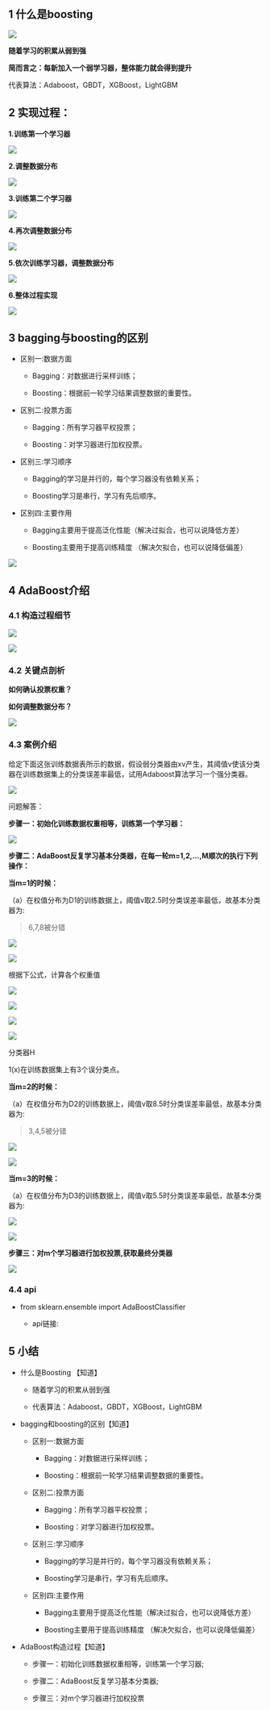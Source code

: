 ## 1 什么是boosting

![](https://gitee.com/hxc8/images1/raw/master/img/202407172140406.jpg)

**随着学习的积累从弱到强**

**简而言之：每新加入一个弱学习器，整体能力就会得到提升**

代表算法：Adaboost，GBDT，XGBoost，LightGBM

## 2 实现过程：

**1.训练第一个学习器**

![](images/WEBRESOURCE273d031913ffdb4bb0feffe0f923e4b3截图.png)

**2.调整数据分布**

![](https://gitee.com/hxc8/images1/raw/master/img/202407172140815.jpg)

**3.训练第二个学习器**

![](https://gitee.com/hxc8/images1/raw/master/img/202407172140953.jpg)

**4.再次调整数据分布**

![](https://gitee.com/hxc8/images1/raw/master/img/202407172140939.jpg)

**5.依次训练学习器，调整数据分布**

![](https://gitee.com/hxc8/images1/raw/master/img/202407172140966.jpg)

**6.整体过程实现**

![](https://gitee.com/hxc8/images1/raw/master/img/202407172140014.jpg)

## 3 bagging与boosting的区别

- 区别一:数据方面

	- Bagging：对数据进行采样训练；

	- Boosting：根据前一轮学习结果调整数据的重要性。

- 区别二:投票方面

	- Bagging：所有学习器平权投票；

	- Boosting：对学习器进行加权投票。

- 区别三:学习顺序

	- Bagging的学习是并行的，每个学习器没有依赖关系；

	- Boosting学习是串行，学习有先后顺序。

- 区别四:主要作用

	- Bagging主要用于提高泛化性能（解决过拟合，也可以说降低方差）

	- Boosting主要用于提高训练精度 （解决欠拟合，也可以说降低偏差）

![](https://gitee.com/hxc8/images1/raw/master/img/202407172140858.jpg)

## 4 AdaBoost介绍

### 4.1 构造过程细节

![](https://gitee.com/hxc8/images1/raw/master/img/202407172141041.jpg)

![](https://gitee.com/hxc8/images1/raw/master/img/202407172141895.jpg)

### 4.2 关键点剖析

**如何确认投票权重？**

**如何调整数据分布？**

![](https://gitee.com/hxc8/images1/raw/master/img/202407172141031.jpg)

### 4.3 案例介绍

给定下面这张训练数据表所示的数据，假设弱分类器由xv产生，其阈值v使该分类器在训练数据集上的分类误差率最低，试用Adaboost算法学习一个强分类器。

![](https://gitee.com/hxc8/images1/raw/master/img/202407172141219.jpg)

问题解答：

**步骤一：初始化训练数据权重相等，训练第一个学习器：**

![](https://gitee.com/hxc8/images1/raw/master/img/202407172141075.jpg)

**步骤二：AdaBoost反复学习基本分类器，在每一轮m=1,2,...,M顺次的执行下列操作：**

**当m=1的时候：**

（a）在权值分布为D1的训练数据上，阈值v取2.5时分类误差率最低，故基本分类器为:

> 6,7,8被分错


![](https://gitee.com/hxc8/images1/raw/master/img/202407172141722.jpg)

![](https://gitee.com/hxc8/images1/raw/master/img/202407172141514.jpg)

根据下公式，计算各个权重值

![](https://gitee.com/hxc8/images1/raw/master/img/202407172141380.jpg)

![](https://gitee.com/hxc8/images1/raw/master/img/202407172141160.jpg)

![](https://gitee.com/hxc8/images1/raw/master/img/202407172141867.jpg)

![](https://gitee.com/hxc8/images1/raw/master/img/202407172141677.jpg)

分类器H

1(x)在训练数据集上有3个误分类点。

**当m=2的时候：**

（a）在权值分布为D2的训练数据上，阈值v取8.5时分类误差率最低，故基本分类器为:

> 3,4,5被分错


![](https://gitee.com/hxc8/images1/raw/master/img/202407172141456.jpg)

![](https://gitee.com/hxc8/images1/raw/master/img/202407172141228.jpg)

**当m=3的时候：**

（a）在权值分布为D3的训练数据上，阈值v取5.5时分类误差率最低，故基本分类器为:

![](https://gitee.com/hxc8/images1/raw/master/img/202407172141070.jpg)

![](https://gitee.com/hxc8/images1/raw/master/img/202407172141889.jpg)

**步骤三：对m个学习器进行加权投票,获取最终分类器**

![](https://gitee.com/hxc8/images1/raw/master/img/202407172141759.jpg)

### 4.4 api

- from sklearn.ensemble import AdaBoostClassifier

	- api链接:

## 5 小结

- 什么是Boosting 【知道】

	- 随着学习的积累从弱到强

	- 代表算法：Adaboost，GBDT，XGBoost，LightGBM

- bagging和boosting的区别【知道】

	- 区别一:数据方面

		- Bagging：对数据进行采样训练；

		- Boosting：根据前一轮学习结果调整数据的重要性。

	- 区别二:投票方面

		- Bagging：所有学习器平权投票；

		- Boosting：对学习器进行加权投票。

	- 区别三:学习顺序

		- Bagging的学习是并行的，每个学习器没有依赖关系；

		- Boosting学习是串行，学习有先后顺序。

	- 区别四:主要作用

		- Bagging主要用于提高泛化性能（解决过拟合，也可以说降低方差）

		- Boosting主要用于提高训练精度 （解决欠拟合，也可以说降低偏差）

- AdaBoost构造过程【知道】

	- 步骤一：初始化训练数据权重相等，训练第一个学习器;

	- 步骤二：AdaBoost反复学习基本分类器;

	- 步骤三：对m个学习器进行加权投票